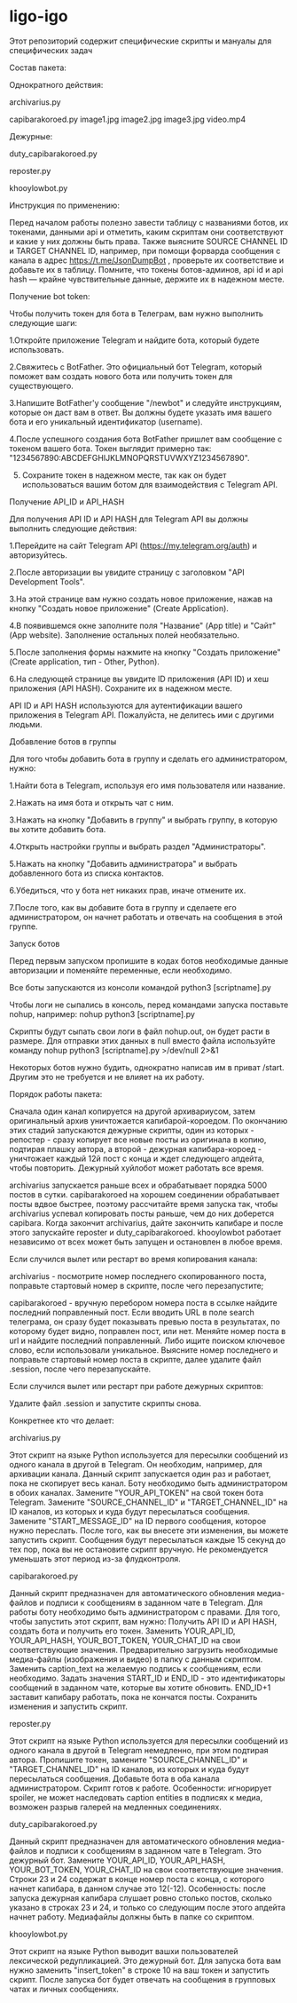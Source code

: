# ligo-igo
Этот репозиторий содержит специфические скрипты и мануалы для специфических задач

Состав пакета:

Однократного действия:

archivarius.py

capibarakoroed.py
    image1.jpg
    image2.jpg
    image3.jpg
    video.mp4
    
Дежурные:
    
duty_capibarakoroed.py

reposter.py

khooylowbot.py


Инструкция по применению:

Перед началом работы полезно завести таблицу с названиями ботов, их токенами, данными api и отметить, каким скриптам они соответствуют и какие у них должны быть права. Также выясните SOURCE CHANNEL ID и TARGET CHANNEL ID, например, при помощи форварда сообщения с канала в адрес https://t.me/JsonDumpBot , проверьте их соответствие и добавьте их в таблицу. Помните, что токены ботов-админов, api id и api hash — крайне чувствительные данные, держите их в надежном месте.



Получение bot token:

Чтобы получить токен для бота в Телеграм, вам нужно выполнить следующие шаги:

1.Откройте приложение Telegram и найдите бота, который будете использовать.

2.Свяжитесь с BotFather. Это официальный бот Telegram, который поможет вам создать нового бота или получить токен для существующего.

3.Напишите BotFather'у сообщение "/newbot" и следуйте инструкциям, которые он даст вам в ответ. Вы должны будете указать имя вашего бота и его уникальный идентификатор (username).

4.После успешного создания бота BotFather пришлет вам сообщение с токеном вашего бота. Токен выглядит примерно так: "1234567890:ABCDEFGHIJKLMNOPQRSTUVWXYZ1234567890".

5. Сохраните токен в надежном месте, так как он будет использоваться вашим ботом для взаимодействия с Telegram API.



Получение API_ID и API_HASH

Для получения API ID и API HASH для Telegram API вы должны выполнить следующие действия:

1.Перейдите на сайт Telegram API (https://my.telegram.org/auth) и авторизуйтесь.

2.После авторизации вы увидите страницу с заголовком "API Development Tools".

3.На этой странице вам нужно создать новое приложение, нажав на кнопку "Создать новое приложение" (Create Application).

4.В появившемся окне заполните поля "Название" (App title) и "Сайт" (App website). Заполнение остальных полей необязательно.

5.После заполнения формы нажмите на кнопку "Создать приложение" (Create application, тип - Other, Python).

6.На следующей странице вы увидите ID приложения (API ID) и хеш приложения (API HASH). Сохраните их в надежном месте.

API ID и API HASH используются для аутентификации вашего приложения в Telegram API. Пожалуйста, не делитесь ими с другими людьми.



Добавление ботов в группы

Для того чтобы добавить бота в группу и сделать его администратором, нужно:

1.Найти бота в Telegram, используя его имя пользователя или название.

2.Нажать на имя бота и открыть чат с ним.

3.Нажать на кнопку "Добавить в группу" и выбрать группу, в которую вы хотите добавить бота.

4.Открыть настройки группы и выбрать раздел "Администраторы".

5.Нажать на кнопку "Добавить администратора" и выбрать добавленного бота из списка контактов.

6.Убедиться, что у бота нет никаких прав, иначе отмените их.

7.После того, как вы добавите бота в группу и сделаете его администратором, он начнет работать и отвечать на сообщения в этой группе.
 
 
Запуск ботов

Перед первым запуском пропишите в кодах ботов необходимые данные авторизации и поменяйте переменные, если необходимо. 

Все боты запускаются из консоли командой
    python3 [scriptname].py

Чтобы логи не сыпались в консоль, перед командами запуска поставьте nohup, например: 
    nohup python3 [scriptname].py
    
Скрипты будут сыпать свои логи в файл nohup.out, он будет расти в размере. Для отправки этих данных в null вместо файла используйте команду 
    nohup python3 [scriptname].py >/dev/null 2>&1
    
Некоторых ботов нужно будить, однократно написав им в приват /start. Другим это не требуется и не влияет на их работу. 
    


Порядок работы пакета:

Сначала один канал копируется на другой архивариусом, затем оригинальный архив уничтожается капибарой-короедом. По окончанию этих стадий запускаются дежурные скрипты, один из которых - репостер - сразу копирует все новые посты из оригинала в копию, подтирая плашку автора, а второй - дежурная капибара-короед - уничтожает каждый 12й пост с конца и ждет следующего апдейта, чтобы повторить. Дежурный хуйлобот может работать все время.

archivarius запускается раньше всех и обрабатывает порядка 5000 постов в сутки. capibarakoroed на хорошем соединении обрабатывает посты вдвое быстрее, поэтому рассчитайте время запуска так, чтобы archivarius успевал копировать посты раньше, чем до них доберется capibara. Когда закончит archivarius, дайте закончить капибаре и после этого запускайте reposter и duty_capibarakoroed. 
khooylowbot работает независимо от всех может быть запущен и остановлен в любое время. 


Если случился вылет или рестарт во время копирования канала:

archivarius - посмотрите номер последнего скопированного поста, поправьте стартовый номер в скрипте, после чего перезапустите;

capibarakoroed - вручную перебором номера поста в ссылке найдите последний поправленный пост. Если вводить URL в поле search телеграма, он сразу будет показывать превью поста в результатах, по которому будет видно, поправлен пост, или нет. Меняйте номер поста в url и найдите последний поправленный. Либо ищите поиском ключевое слово, если использовали уникальное. Выясните номер последнего и поправьте стартовый номер поста в скрипте, далее удалите файл .session, после чего перезапускайте.  


Если случился вылет или рестарт при работе дежурных скриптов:

Удалите файл .session и запустите скрипты снова.


Конкретнее кто что делает:


archivarius.py

Этот скрипт на языке Python используется для пересылки сообщений из одного канала в другой в Telegram. Он необходим, например, для архивации канала. Данный скрипт запускается один раз и работает, пока не скопирует весь канал. Боту необходимо быть администратором в обоих каналах.
Замените "YOUR_API_TOKEN" на свой токен бота Telegram. 
Замените "SOURCE_CHANNEL_ID" и "TARGET_CHANNEL_ID" на ID каналов, из которых и куда будут пересылаться сообщения.
Замените "START_MESSAGE_ID" на ID первого сообщения, которое нужно переслать.
После того, как вы внесете эти изменения, вы можете запустить скрипт. 
Сообщения будут пересылаться каждые 15 секунд до тех пор, пока вы не остановите скрипт вручную. Не рекомендуется уменьшать этот период из-за флудконтроля.

capibarakoroed.py

Данный скрипт предназначен для автоматического обновления медиа-файлов и подписи к сообщениям в заданном чате в Telegram. Для работы боту необходимо быть администратором с правами.
Для того, чтобы запустить этот скрипт, вам нужно:
Получить API ID и API HASH, создать бота и получить его токен.
Заменить YOUR_API_ID, YOUR_API_HASH, YOUR_BOT_TOKEN, YOUR_CHAT_ID на свои соответствующие значения.
Предварительно загрузить необходимые медиа-файлы (изображения и видео) в папку с данным скриптом.
Заменить caption_text на желаемую подпись к сообщениям, если необходимо.
Задать значения START_ID и END_ID - это идентификаторы сообщений в заданном чате, которые вы хотите обновить. END_ID+1 заставит капибару работать, пока не кончатся посты.
Сохранить изменения и запустить скрипт.
    
    
reposter.py

Этот скрипт на языке Python используется для пересылки сообщений из одного канала в другой в Telegram немедленно, при этом подтирая автора. Пропишите токен, замените "SOURCE_CHANNEL_ID" и "TARGET_CHANNEL_ID" на ID каналов, из которых и куда будут пересылаться сообщения. Добавьте бота в оба канала администратором. Скрипт готов к работе.
Особенности: игнорирует spoiler, не может наследовать caption entities в подписях к медиа, возможен разрыв галерей на медленных соединениях.


duty_capibarakoroed.py

Данный скрипт предназначен для автоматического обновления медиа-файлов и подписи к сообщениям в заданном чате в Telegram. Это дежурный бот. Замените YOUR_API_ID, YOUR_API_HASH, YOUR_BOT_TOKEN, YOUR_CHAT_ID на свои соответствующие значения.
Строки 23 и 24 содержат в конце номер поста с конца, с которого начнет капибара, в данном случае это 12(-12). Особенность: после запуска дежурная капибара слушает ровно столько постов, сколько указано в строках 23 и 24, и только со следующим после этого апдейта начнет работу. Медиафайлы должны быть в папке со скриптом.


khooylowbot.py

Этот cкрипт на языке Python выводит вашхи пользователей лексической редупликацией. Это дежурный бот. 
Для запуска бота вам нужно заменить "insert_token" в строке 10 на ваш токен и запустить скрипт. 
После запуска бот будет отвечать на сообщения в групповых чатах и личных сообщениях.
